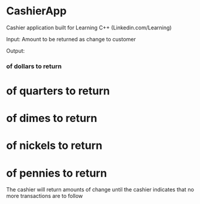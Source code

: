 # CashierApp
Cashier application built for Learning C++ (Linkedin.com/Learning)


Input:
Amount to be returned as change to customer

Output:
### of dollars to return
# of quarters to return
# of dimes to return
# of nickels to return
# of pennies to return

The cashier will return amounts of change until the cashier indicates that no more transactions are to follow

